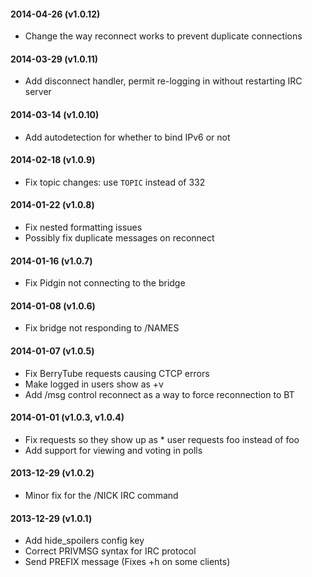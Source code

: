 #### 2014-04-26 (v1.0.12)
  - Change the way reconnect works to prevent duplicate connections

#### 2014-03-29 (v1.0.11)
  - Add disconnect handler, permit re-logging in without restarting IRC server

#### 2014-03-14 (v1.0.10)
  - Add autodetection for whether to bind IPv6 or not

#### 2014-02-18 (v1.0.9)
  - Fix topic changes: use `TOPIC` instead of 332

#### 2014-01-22 (v1.0.8)
  - Fix nested formatting issues
  - Possibly fix duplicate messages on reconnect

#### 2014-01-16 (v1.0.7)
  - Fix Pidgin not connecting to the bridge

#### 2014-01-08 (v1.0.6)
  - Fix bridge not responding to /NAMES

#### 2014-01-07 (v1.0.5)
  - Fix BerryTube requests causing CTCP errors
  - Make logged in users show as +v
  - Add /msg control reconnect as a way to force reconnection to BT

#### 2014-01-01 (v1.0.3, v1.0.4)
  - Fix requests so they show up as * user requests foo instead of <user> foo
  - Add support for viewing and voting in polls

#### 2013-12-29 (v1.0.2)
  - Minor fix for the /NICK IRC command

#### 2013-12-29 (v1.0.1)
  - Add hide_spoilers config key
  - Correct PRIVMSG syntax for IRC protocol
  - Send PREFIX message (Fixes +h on some clients)
